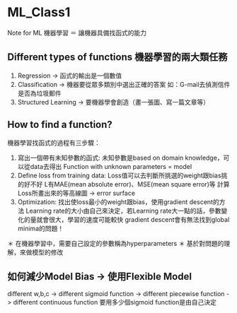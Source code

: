 # ML_Class1
Note for ML
機器學習 ＝ 讓機器具備找函式的能力

## Different types of functions 機器學習的兩大類任務
 1. Regression -> 函式的輸出是一個數值
 2. Classification -> 機器要從眾多類別中選出正確的答案
    如：G-mail去偵測信件是否為垃圾郵件
 3. Structured Learning -> 要機器學會創造（畫一張圖、寫一篇文章等）

## How to find a function?
 機器學習找函式的過程有三步驟：
  1. 寫出一個帶有未知參數的函式: 未知參數是based on domain knowledge，可以從data去得出
     Function with unknown parameters = model
  2. Define loss from training data: Loss值可以去判斷所挑選的weight跟bias挑的好不好
     L有MAE(mean absolute error)、MSE(mean square error)等
     計算Loss所畫出來的等高線圖 -> error surface
  3. Optimization: 找出使loss最小的weight跟bias，使用gradient descent的方法
     Learning rate的大小由自己來決定，若Learning rate大一點的話，參數變化的量就會很大，學習的速度可能較快
     gradient descent會有無法找到global minima的問題！
     
  ＊ 在機器學習中，需要自己設定的參數稱為hyperparameters
  ＊ 基於對問題的理解，來做模型的修改
 
## 如何減少Model Bias -> 使用Flexible Model
  different w,b,c -> different sigmoid function -> different piecewise function -> different continuous function
  要用多少個sigmoid function是由自己決定
  
  
